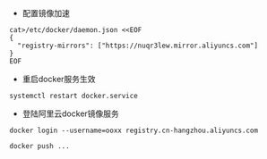 - 配置镜像加速
```shell
cat>/etc/docker/daemon.json <<EOF
{
  "registry-mirrors": ["https://nuqr3lew.mirror.aliyuncs.com"]
}
EOF
```


- 重启docker服务生效
```shell
systemctl restart docker.service
```


- 登陆阿里云docker镜像服务
```shell
docker login --username=ooxx registry.cn-hangzhou.aliyuncs.com

docker push ...
```
